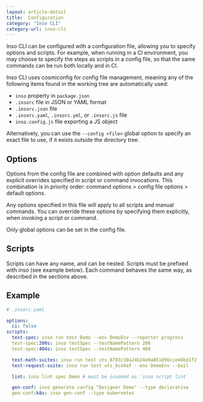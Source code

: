 ```yaml
---
layout: article-detail
title:  Configuration
category: "Inso CLI"
category-url: inso-cli
---
```


Inso CLI can be configured with a configuration file, allowing you to specify options and scripts. For example, when running in a CI environment, you may choose to specify the steps as scripts in a config file, so that the same commands can be run both locally and in CI.

Inso CLI uses cosmiconfig for config file management, meaning any of the following items found in the working tree are automatically used:

* `inso` property in `package.json`
* `.insorc` file in JSON or YAML format
* `.insorc.json` file
* `.insorc.yaml`, `.insorc.yml`, or `.insorc.js` file
* `inso.config.js` file exporting a JS object

Alternatively, you can use the `--config <file>` global option to specify an exact file to use, if it exists outside the directory tree.

## Options

Options from the config file are combined with option defaults and any explicit overrides specified in script or command invocations. This combination is in priority order: command options > config file options > default options.

Any options specified in this file will apply to all scripts and manual commands. You can override these options by specifying them explicitly, when invoking a script or command.

Only global options can be set in the config file.

## Scripts

Scripts can have any name, and can be nested. Scripts must be prefixed with inso (see example below). Each command behaves the same way, as described in the sections above.

## Example

```yaml
# .insorc.yaml

options:
  ci: false
scripts:
  test-spec: inso run test Demo --env DemoEnv --reporter progress
  test-spec:200s: inso testSpec --testNamePattern 200
  test-spec:404s: inso testSpec --testNamePattern 404

  test-math-suites: inso run test uts_8783c30a24b24e9a851d96cce48bd1f2 --env DemoEnv 
  test-request-suite: inso run test uts_bce4af --env DemoEnv --bail

  lint: inso lint spec Demo # must be invoked as `inso script lint`

  gen-conf: inso generate config "Designer Demo" --type declarative
  gen-conf:k8s: inso gen-conf --type kubernetes
```